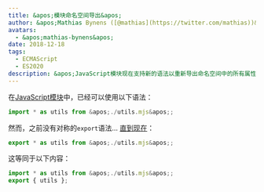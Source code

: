 ```yaml
---
title: &apos;模块命名空间导出&apos;
author: &apos;Mathias Bynens ([@mathias](https://twitter.com/mathias))&apos;
avatars:
  - &apos;mathias-bynens&apos;
date: 2018-12-18
tags:
  - ECMAScript
  - ES2020
description: &apos;JavaScript模块现在支持新的语法以重新导出命名空间中的所有属性。&apos;
---
```

在[JavaScript模块](/features/modules)中，已经可以使用以下语法：

```js
import * as utils from &apos;./utils.mjs&apos;;
```

然而，之前没有对称的`export`语法… [直到现在](https://github.com/tc39/proposal-export-ns-from)：

```js
export * as utils from &apos;./utils.mjs&apos;;
```

这等同于以下内容：

```js
import * as utils from &apos;./utils.mjs&apos;;
export { utils };
```
